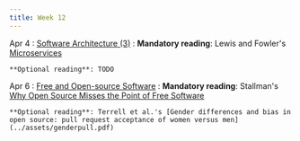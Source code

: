 ```yaml
---
title: Week 12
---
```


Apr 4
: [Software Architecture (3)](#)
  : **Mandatory reading**: Lewis and Fowler's [Microservices]( https://www.martinfowler.com/articles/microservices.html)

    **Optional reading**: TODO

Apr 6
: [Free and Open-source Software](#)
  : **Mandatory reading**: Stallman's [Why Open Source Misses the Point of Free Software](https://www.gnu.org/philosophy/open-source-misses-the-point.en.html)

    **Optional reading**: Terrell et al.'s [Gender differences and bias in open source: pull request acceptance of women versus men](../assets/genderpull.pdf)

